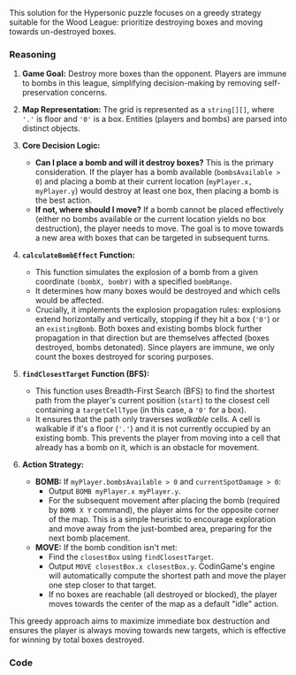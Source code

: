 This solution for the Hypersonic puzzle focuses on a greedy strategy suitable for the Wood League: prioritize destroying boxes and moving towards un-destroyed boxes.

### Reasoning

1.  **Game Goal:** Destroy more boxes than the opponent. Players are immune to bombs in this league, simplifying decision-making by removing self-preservation concerns.

2.  **Map Representation:** The grid is represented as a `string[][]`, where `'.'` is floor and `'0'` is a box. Entities (players and bombs) are parsed into distinct objects.

3.  **Core Decision Logic:**
    *   **Can I place a bomb and will it destroy boxes?** This is the primary consideration. If the player has a bomb available (`bombsAvailable > 0`) and placing a bomb at their current location (`myPlayer.x, myPlayer.y`) would destroy at least one box, then placing a bomb is the best action.
    *   **If not, where should I move?** If a bomb cannot be placed effectively (either no bombs available or the current location yields no box destruction), the player needs to move. The goal is to move towards a new area with boxes that can be targeted in subsequent turns.

4.  **`calculateBombEffect` Function:**
    *   This function simulates the explosion of a bomb from a given coordinate `(bombX, bombY)` with a specified `bombRange`.
    *   It determines how many boxes would be destroyed and which cells would be affected.
    *   Crucially, it implements the explosion propagation rules: explosions extend horizontally and vertically, stopping if they hit a box (`'0'`) or an `existingBomb`. Both boxes and existing bombs block further propagation in that direction but are themselves affected (boxes destroyed, bombs detonated). Since players are immune, we only count the boxes destroyed for scoring purposes.

5.  **`findClosestTarget` Function (BFS):**
    *   This function uses Breadth-First Search (BFS) to find the shortest path from the player's current position (`start`) to the closest cell containing a `targetCellType` (in this case, a `'0'` for a box).
    *   It ensures that the path only traverses *walkable* cells. A cell is walkable if it's a floor (`'.'`) and it is not currently occupied by an existing bomb. This prevents the player from moving into a cell that already has a bomb on it, which is an obstacle for movement.

6.  **Action Strategy:**
    *   **BOMB:** If `myPlayer.bombsAvailable > 0` and `currentSpotDamage > 0`:
        *   Output `BOMB myPlayer.x myPlayer.y`.
        *   For the subsequent movement after placing the bomb (required by `BOMB X Y` command), the player aims for the opposite corner of the map. This is a simple heuristic to encourage exploration and move away from the just-bombed area, preparing for the next bomb placement.
    *   **MOVE:** If the bomb condition isn't met:
        *   Find the `closestBox` using `findClosestTarget`.
        *   Output `MOVE closestBox.x closestBox.y`. CodinGame's engine will automatically compute the shortest path and move the player one step closer to that target.
        *   If no boxes are reachable (all destroyed or blocked), the player moves towards the center of the map as a default "idle" action.

This greedy approach aims to maximize immediate box destruction and ensures the player is always moving towards new targets, which is effective for winning by total boxes destroyed.

### Code